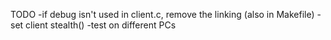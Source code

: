 TODO
-if debug isn't used in client.c, remove the linking (also in Makefile)
-set client stealth()
-test on different PCs
